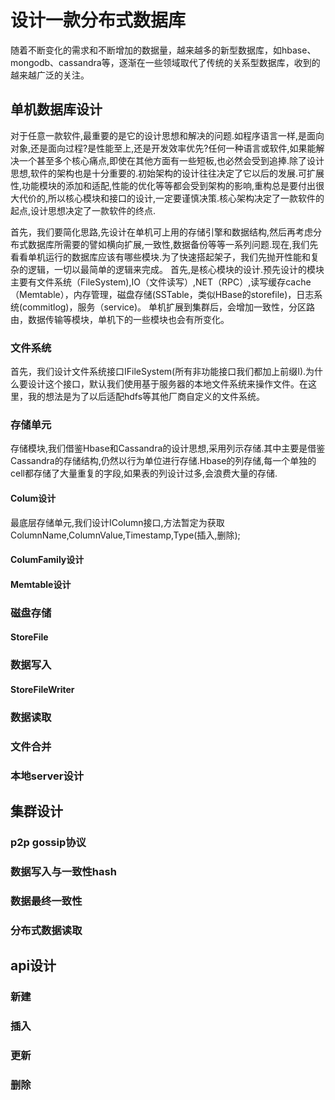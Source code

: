 # 设计一款分布式数据库 #
随着不断变化的需求和不断增加的数据量，越来越多的新型数据库，如hbase、mongodb、cassandra等，逐渐在一些领域取代了传统的关系型数据库，收到的越来越广泛的关注。
## 单机数据库设计 ##
对于任意一款软件,最重要的是它的设计思想和解决的问题.如程序语言一样,是面向对象,还是面向过程?是性能至上,还是开发效率优先?任何一种语言或软件,如果能解决一个甚至多个核心痛点,即使在其他方面有一些短板,也必然会受到追捧.除了设计思想,软件的架构也是十分重要的.初始架构的设计往往决定了它以后的发展.可扩展性,功能模块的添加和适配,性能的优化等等都会受到架构的影响,重构总是要付出很大代价的,所以核心模块和接口的设计,一定要谨慎决策.核心架构决定了一款软件的起点,设计思想决定了一款软件的终点.

首先，我们要简化思路,先设计在单机可上用的存储引擎和数据结构,然后再考虑分布式数据库所需要的譬如横向扩展,一致性,数据备份等等一系列问题.现在,我们先看看单机运行的数据库应该有哪些模块.为了快速搭起架子，我们先抛开性能和复杂的逻辑，一切以最简单的逻辑来完成。
首先,是核心模块的设计.预先设计的模块主要有文件系统（FileSystem),IO（文件读写）,NET（RPC）,读写缓存cache（Memtable），内存管理，磁盘存储(SSTable，类似HBase的storefile)，日志系统(commitlog)，服务（service)。
单机扩展到集群后，会增加一致性，分区路由，数据传输等模块，单机下的一些模块也会有所变化。

### 文件系统 ###
首先，我们设计文件系统接口IFileSystem(所有非功能接口我们都加上前缀I).为什么要设计这个接口，默认我们使用基于服务器的本地文件系统来操作文件。在这里，我的想法是为了以后适配hdfs等其他厂商自定义的文件系统。

### 存储单元 ###
存储模块,我们借鉴Hbase和Cassandra的设计思想,采用列示存储.其中主要是借鉴Cassandra的存储结构,仍然以行为单位进行存储.Hbase的列存储,每一个单独的cell都存储了大量重复的字段,如果表的列设计过多,会浪费大量的存储.
#### Colum设计 ####
最底层存储单元,我们设计IColumn接口,方法暂定为获取ColumnName,ColumnValue,Timestamp,Type(插入,删除);
#### ColumFamily设计 ####
#### Memtable设计 ####
### 磁盘存储 ###
#### StoreFile ####
### 数据写入 ###
#### StoreFileWriter ####
### 数据读取 ###
### 文件合并 ###
### 本地server设计 ###
## 集群设计 ##
### p2p gossip协议 ###
### 数据写入与一致性hash ###
### 数据最终一致性 ###
### 分布式数据读取 ###
## api设计 ##
### 新建 ###
### 插入 ###
### 更新 ###
### 删除 ###

